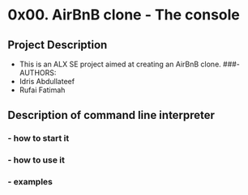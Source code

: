 # 0x00. AirBnB clone - The console

## Project Description
- This is an ALX SE project aimed at creating an AirBnB clone.
###- AUTHORS:
- Idris Abdullateef
- Rufai Fatimah

## Description of command line interpreter

### - how to start it
### - how to use it
### - examples
